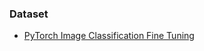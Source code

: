 ### Dataset
* [PyTorch Image Classification Fine Tuning](https://drive.google.com/drive/folders/1NEQ5kLgeJG35ZWNcqnR2hZwBMcuGjisQ?usp=sharing)
